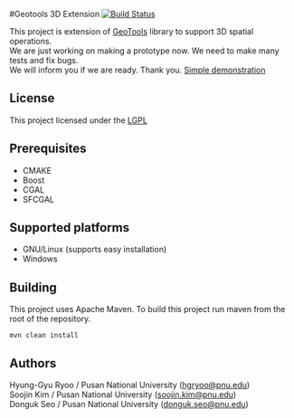 
#Geotools 3D Extension [![Build Status](https://travis-ci.org/STEMLab/geotools-3d-extension.svg?branch=master)](https://travis-ci.org/STEMLab/geotools-3d-extension)

This project is extension of [GeoTools](geotools.org) library to support 3D spatial operations.  
We are just working on making a prototype now. We need to make many tests and fix bugs.  
We will inform you if we are ready. Thank you. [Simple demonstration](https://www.youtube.com/watch?v=SsNlYwbfso8)

## License
This project licensed under the [LGPL](http://www.gnu.org/licenses/lgpl.html)

## Prerequisites
- CMAKE
- Boost
- CGAL
- SFCGAL

## Supported platforms
- GNU/Linux (supports easy installation)
- Windows

## Building
This project uses Apache Maven. To build this project run maven from the root of the repository.  

    mvn clean install

## Authors
Hyung-Gyu Ryoo / Pusan National University (hgryoo@pnu.edu)  
Soojin Kim / Pusan National University (soojin.kim@pnu.edu)  
Donguk Seo / Pusan National University (donguk.seo@pnu.edu)  
